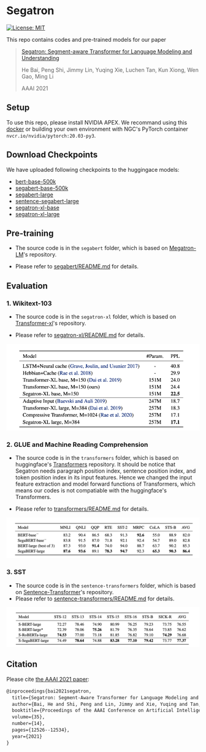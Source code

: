 # Segatron
[![License: MIT](https://img.shields.io/badge/License-MIT-yellow.svg)](https://opensource.org/licenses/MIT)

This repo contains codes and pre-trained models for our paper 

> [Segatron: Segment-aware Transformer for Language Modeling and Understanding](https://arxiv.org/abs/2004.14996)
>
> He Bai, Peng Shi, Jimmy Lin, Yuqing Xie, Luchen Tan, Kun Xiong, Wen Gao, Ming Li
>
> AAAI 2021

## Setup

To use this repo, please install NVIDIA APEX. We recommand using this [docker](https://github.com/richardbaihe/pytorch_docker) or building your own environment with NGC's PyTorch container `nvcr.io/nvidia/pytorch:20.03-py3`. 

## Download Checkpoints

We have uploaded following checkpoints to the huggingace models:

- [bert-base-500k](https://huggingface.co/rsvp-AI-ca/bert-uncased-base-50k)
- [segabert-base-500k](https://huggingface.co/rsvp-AI-ca/segabert-uncased-base-50k)
- [segabert-large](https://huggingface.co/rsvp-AI-ca/segabert-large)
- [sentence-segabert-large](https://huggingface.co/rsvp-AI-ca/sentence-segabert-large)
- [segatron-xl-base](https://huggingface.co/rsvp-AI-ca/segatransformer-xl-base)
- [segatron-xl-large](https://huggingface.co/rsvp-AI-ca/segatransformer-xl-large)



## Pre-training
- The source code is in the `segabert` folder, which is based on [Megatron-LM](https://github.com/NVIDIA/Megatron-LM/tree/master)'s repository.

- Please refer to [segabert/README.md](segabert/README.md) for details.

## Evaluation

### 1. Wikitext-103

- The source code is in the `segatron-xl` folder, which is based on [Transformer-xl](https://github.com/kimiyoung/transformer-xl)'s repository.

- Please refer to [segatron-xl/README.md](segatron-xl/README.md) for details.

![image-20201213122915570](./imgs/image-20201213122915570.png)

### 2. GLUE and Machine Reading Comprehension

- The source code is in the `transformers` folder, which is based on huggingface's [Transformers](https://github.com/huggingface/transformers) repository. It should be notice that Segatron needs paragraph position index, sentence position index, and token position index in its input features. Hence we changed the input feature extraction and model forward functions of Transformers, which means our codes is not compatiable with the huggingface's Transformers.

- Please refer to [transformers/README.md](transformers/README.md) for details.

![image-20201213122906064](./imgs/image-20201213122906064.png)

### 3. SST

- The source code is in the `sentence-transformers` folder, which is based on [Sentence-Transformer](https://github.com/UKPLab/sentence-transformers)'s repository.
- Please refer to [sentence-transformers/README.md](sentence-transformers/README.md) for details.

![image-20201213122841703](./imgs/image-20201213122841703.png)

## Citation

Please cite [the AAAI 2021 paper]((https://arxiv.org/abs/2004.14996)):

```tex
@inproceedings{bai2021segatron,
  title={Segatron: Segment-Aware Transformer for Language Modeling and Understanding},
  author={Bai, He and Shi, Peng and Lin, Jimmy and Xie, Yuqing and Tan, Luchen and Xiong, Kun and Gao, Wen and Li, Ming},
  booktitle={Proceedings of the AAAI Conference on Artificial Intelligence},
  volume={35},
  number={14},
  pages={12526--12534},
  year={2021}
}
```

